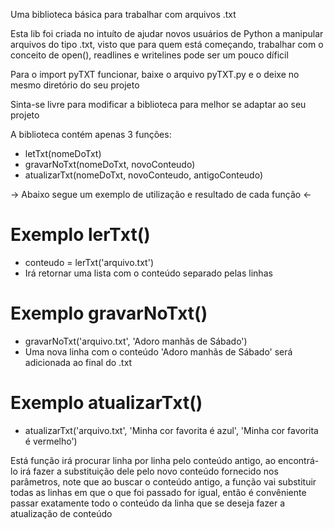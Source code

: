Uma biblioteca básica para trabalhar com arquivos .txt

Esta lib foi criada no intuíto de ajudar novos usuários de Python a manipular
arquivos do tipo .txt, visto que para quem está começando, trabalhar com o conceito de open(),
readlines e writelines pode ser um pouco díficil

Para o import pyTXT funcionar, baixe o arquivo pyTXT.py e o deixe no mesmo diretório do seu projeto

Sinta-se livre para modificar a biblioteca para melhor se adaptar ao seu projeto

A biblioteca contém apenas 3 funções:
  - letTxt(nomeDoTxt)
  - gravarNoTxt(nomeDoTxt, novoConteudo)
  - atualizarTxt(nomeDoTxt, novoConteudo, antigoConteudo)
  
  
-> Abaixo segue um exemplo de utilização e resultado de cada função <-
    

# Exemplo lerTxt()
 - conteudo = lerTxt('arquivo.txt')
 - Irá retornar uma lista com o conteúdo separado pelas linhas




# Exemplo gravarNoTxt()
 - gravarNoTxt('arquivo.txt', 'Adoro manhãs de Sábado')
 - Uma nova linha com o conteúdo 'Adoro manhãs de Sábado' será adicionada ao final do .txt
      
      


# Exemplo atualizarTxt()
 - atualizarTxt('arquivo.txt', 'Minha cor favorita é azul', 'Minha cor favorita é vermelho')

Está função irá procurar linha por linha pelo conteúdo antigo, ao encontrá-lo
irá fazer a substituição dele pelo novo conteúdo fornecido nos parâmetros,
note que ao buscar o conteúdo antigo, a função vai substituir todas as linhas em que
o que foi passado for igual, então é convêniente passar exatamente todo o conteúdo
da linha que se deseja fazer a atualização de conteúdo
